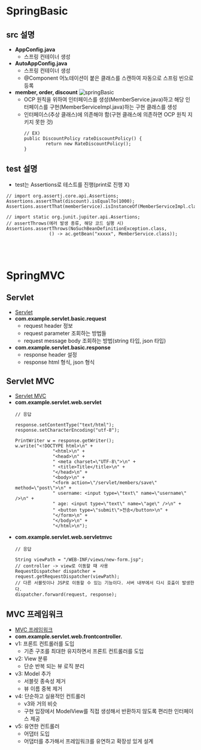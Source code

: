 # SpringBasic
## src 설명
* **AppConfig.java**
  * 스프링 컨테이너 생성
* **AutoAppConfig.java**
  * 스프링 컨테이너 생성
  * @Component 어노테이션이 붙은 클래스를 스캔하여 자동으로 스프링 빈으로 등록
* **member, order, discount**
![springBasic](https://github.com/hyerim98/Spring/assets/88373857/2edf8011-a732-4316-a87a-4ea6bd8af8d5)
  * OCP 원칙을 위하여 인터페이스를 생성(MemberService.java)하고 해당 인터페이스를 구현(MemberServiceImpl.java)하는 구현 클래스를 생성
  * 인터페이스(추상 클래스)에 의존해야 함(구현 클래스에 의존하면 OCP 원칙 지키지 못한 것)
    ```
    // EX)
    public DiscountPolicy rateDiscountPolicy() {
            return new RateDiscountPolicy();
    }
    ```

## test 설명
* test는 Assertions로 테스트를 진행(print로 진행 X)
```
// import org.assertj.core.api.Assertions;
Assertions.assertThat(discount).isEqualTo(1000);
Assertions.assertThat(memberService).isInstanceOf(MemberServiceImpl.class);

// import static org.junit.jupiter.api.Assertions;
// assertThrows(에러 발생 종류, 해당 코드 실행 시)
Assertions.assertThrows(NoSuchBeanDefinitionException.class,
                () -> ac.getBean("xxxxx", MemberService.class));
```
<br/><br/>
# SpringMVC
## Servlet
* [Servlet](http://localhost:9090/basic.html)
* **com.example.servlet.basic.request**
  * request header 정보
  * request parameter 조회하는 방법들
  * request message body 조회하는 방법(string 타입, json 타입)
* **com.example.servlet.basic.response**
  * response header 설정
  * response html 형식, json 형식

## Servlet MVC
* [Servlet MVC](http://localhost:9090/index.html)
* **com.example.servlet.web.servlet**
  ```
  // 응답

  response.setContentType("text/html");
  response.setCharacterEncoding("utf-8");

  PrintWriter w = response.getWriter();
  w.write("<!DOCTYPE html>\n" +
                "<html>\n" +
                "<head>\n" +
                " <meta charset=\"UTF-8\">\n" +
                " <title>Title</title>\n" +
                "</head>\n" +
                "<body>\n" +
                "<form action=\"/servlet/members/save\" method=\"post\">\n" +
                " username: <input type=\"text\" name=\"username\" />\n" +
                " age: <input type=\"text\" name=\"age\" />\n" +
                " <button type=\"submit\">전송</button>\n" +
                "</form>\n" +
                "</body>\n" +
                "</html>\n");
  ```
* **com.example.servlet.web.servletmvc**
  ```
  // 응답
  
  String viewPath = "/WEB-INF/views/new-form.jsp";
  // controller -> view로 이동할 때 사용
  RequestDispatcher dispatcher = request.getRequestDispatcher(viewPath);
  // 다른 서블릿이나 JSP로 이동할 수 있는 기능이다. 서버 내부에서 다시 호출이 발생한다.
  dispatcher.forward(request, response);
  ```

## MVC 프레임워크
* [MVC 프레임워크](http://localhost:9090/index.html)
* **com.example.servlet.web.frontcontroller.**
 * v1: 프론트 컨트롤러를 도입
   * 기존 구조를 최대한 유지하면서 프론트 컨트롤러를 도입
 * v2: View 분류
   * 단순 반복 되는 뷰 로직 분리
 * v3: Model 추가
   * 서블릿 종속성 제거
   * 뷰 이름 중복 제거
 * v4: 단순하고 실용적인 컨트롤러
   * v3와 거의 비슷
   * 구현 입장에서 ModelView를 직접 생성해서 반환하지 않도록 편리한 인터페이스 제공
 * v5: 유연한 컨트롤러
   * 어댑터 도입
   * 어댑터를 추가해서 프레임워크를 유연하고 확장성 있게 설계
